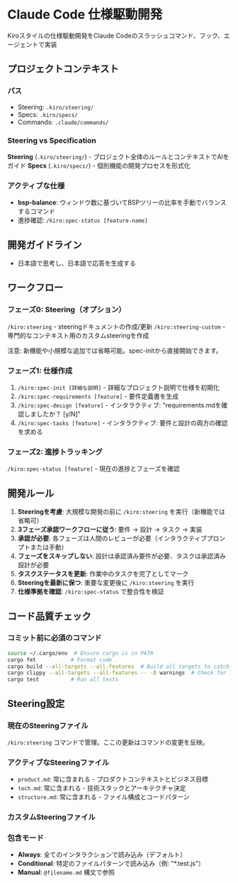 # Claude Code 仕様駆動開発

Kiroスタイルの仕様駆動開発をClaude Codeのスラッシュコマンド、フック、エージェントで実装

## プロジェクトコンテキスト

### パス
- Steering: `.kiro/steering/`
- Specs: `.kiro/specs/`
- Commands: `.claude/commands/`

### Steering vs Specification

**Steering** (`.kiro/steering/`) - プロジェクト全体のルールとコンテキストでAIをガイド
**Specs** (`.kiro/specs/`) - 個別機能の開発プロセスを形式化

### アクティブな仕様
- **bsp-balance**: ウィンドウ数に基づいてBSPツリーの比率を手動でバランスするコマンド
- 進捗確認: `/kiro:spec-status [feature-name]`

## 開発ガイドライン
- 日本語で思考し、日本語で応答を生成する

## ワークフロー

### フェーズ0: Steering（オプション）
`/kiro:steering` - steeringドキュメントの作成/更新
`/kiro:steering-custom` - 専門的なコンテキスト用のカスタムsteeringを作成

注意: 新機能や小規模な追加では省略可能。spec-initから直接開始できます。

### フェーズ1: 仕様作成
1. `/kiro:spec-init [詳細な説明]` - 詳細なプロジェクト説明で仕様を初期化
2. `/kiro:spec-requirements [feature]` - 要件定義書を生成
3. `/kiro:spec-design [feature]` - インタラクティブ: "requirements.mdを確認しましたか？ [y/N]"
4. `/kiro:spec-tasks [feature]` - インタラクティブ: 要件と設計の両方の確認を求める

### フェーズ2: 進捗トラッキング
`/kiro:spec-status [feature]` - 現在の進捗とフェーズを確認

## 開発ルール
1. **Steeringを考慮**: 大規模な開発の前に `/kiro:steering` を実行（新機能では省略可）
2. **3フェーズ承認ワークフローに従う**: 要件 → 設計 → タスク → 実装
3. **承認が必要**: 各フェーズは人間のレビューが必要（インタラクティブプロンプトまたは手動）
4. **フェーズをスキップしない**: 設計は承認済み要件が必要、タスクは承認済み設計が必要
5. **タスクステータスを更新**: 作業中のタスクを完了としてマーク
6. **Steeringを最新に保つ**: 重要な変更後に `/kiro:steering` を実行
7. **仕様準拠を確認**: `/kiro:spec-status` で整合性を検証

## コード品質チェック

### コミット前に必須のコマンド
```bash
source ~/.cargo/env  # Ensure cargo is in PATH
cargo fmt           # Format code
cargo build --all-targets --all-features  # Build all targets to catch warnings
cargo clippy --all-targets --all-features -- -D warnings  # Check for lints (treat warnings as errors)
cargo test          # Run all tests
```

## Steering設定

### 現在のSteeringファイル
`/kiro:steering` コマンドで管理。ここの更新はコマンドの変更を反映。

### アクティブなSteeringファイル
- `product.md`: 常に含まれる - プロダクトコンテキストとビジネス目標
- `tech.md`: 常に含まれる - 技術スタックとアーキテクチャ決定
- `structure.md`: 常に含まれる - ファイル構成とコードパターン

### カスタムSteeringファイル
<!-- /kiro:steering-custom コマンドで追加 -->
<!-- フォーマット:
- `filename.md`: モード - パターン - 説明
  モード: Always|Conditional|Manual
  パターン: Conditionalモード用のファイルパターン
-->

### 包含モード
- **Always**: 全てのインタラクションで読み込み（デフォルト）
- **Conditional**: 特定のファイルパターンで読み込み（例: "*.test.js"）
- **Manual**: `@filename.md` 構文で参照
